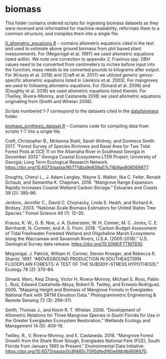 # biomass

This folder contains ordered scripts for ingesting biomass datasets as they were received and reformatted for machine readability, reformats them to a common structure, and compiles them into a single file.  

[0_allometric_equations.R](https://github.com/Smithsonian/Coastal-Wetland-NGGI-Sensitivity-Analysis/blob/master/scripts/0%20formatting/biomass/0_allometric_equations.R) – contains allometric equations cited in the text and used to estimate above ground biomass from plot based plant measurements. For (Megonigal et al. 1997) we used allometric equations listed within. We note one correction to appendix 2; Fraxinus spp. DBH values need to be converted from centimeters to inches before input into the function, mass needs to be converted pounds to kilograms after output. For (Krauss et al. 2018) and (Craft et al. 2017) we utilized generic genus-specific allometric equations listed in (Jenkins et al. 2003). For mangroves we used to following allometric equations. For (Simard et al. 2006) and (Doughty et al. 2016) we used allometric equations listed therein. For (Twilley, Rivera-Monroy, and Castaneda 2018) we used allometric equations originating from (Smith and Whelan 2006).

Scripts numbered 1-7 correspond to the datasets cited in the [data/biomass](https://github.com/Smithsonian/Coastal-Wetland-NGGI-Sensitivity-Analysis/tree/master/data/Biomass) folder.  

[biomass_synthesis_dataset.R](https://github.com/Smithsonian/Coastal-Wetland-NGGI-Sensitivity-Analysis/blob/master/scripts/0%20formatting/biomass/biomass_synthesis_dataset.R) – Contains code for compiling data from scripts 1-7 into a single file.  

Craft, Christopher B., Mckenna Stahl, Sarah Widney, and Dontrece Smith. 2017. “Forest Survey of Species Richness and Basal Area for Two Tidal Forest Plots at GCE 11 on the Altamaha River in Southeast Georgia in December 2013.” Georgia Coastal Ecosystems LTER Project; University of Georgia; Long Term Ecological Research Network. https://doi.org/10.6073/pasta/95771dba9e839a57c74b9ae806569877.  

Doughty, Cheryl L., J. Adam Langley, Wayne S. Walker, Ilka C. Feller, Ronald Schaub, and Samantha K. Chapman. 2016. “Mangrove Range Expansion Rapidly Increases Coastal Wetland Carbon Storage.” Estuaries and Coasts 39 (2): 385–96.  

Jenkins, Jennifer C., David C. Chojnacky, Linda S. Heath, and Richard A. Birdsey. 2003. “National-Scale Biomass Estimators for United States Tree Species.” Forest Science 49 (1): 12–35.  

Krauss, K. W., G. B. Noe, J. A. Duberstein, W. H. Conner, M. C. Jones, C. E. Bernhardt, N. Cormier, and A. S. From. 2018. “Carbon Budget Assessment of Tidal Freshwater Forested Wetland and Oligohaline Marsh Ecosystems along the Waccamaw and Savannah Rivers, U.S.A. (2005-2016).” U.S. Geological Survey data release. https://doi.org/10.5066/F7TM7930.  

Megonigal, J. Patrick, William H. Conner, Steven Kroeger, and Rebecca R. Sharitz. 1997. “ABOVEGROUND PRODUCTION IN SOUTHEASTERN FLOODPLAIN FORESTS: A TEST OF THE SUBSIDY–STRESS HYPOTHESIS.” Ecology 78 (2): 370–84.  

Simard, Marc, Keqi Zhang, Victor H. Rivera-Monroy, Michael S. Ross, Pablo L. Ruiz, Edward Castañeda-Moya, Robert R. Twilley, and Ernesto Rodriguez. 2006. “Mapping Height and Biomass of Mangrove Forests in Everglades National Park with SRTM Elevation Data.” Photogrammetric Engineering & Remote Sensing 72 (3): 299–311.  

Smith, Thomas J., and Kevin R. T. Whelan. 2006. “Development of Allometric Relations for Three Mangrove Species in South Florida for Use in the Greater Everglades Ecosystem Restoration.” Wetlands Ecology and Management 14 (5): 409–19.  

Twilley, R., V. Rivera-Monroy, and E. Castaneda. 2018. “Mangrove Forest Growth from the Shark River Slough, Everglades National Park (FCE), South Florida from January 1995 to Present.” Environmental Data Initiative. https://doi.org/10.6073/pasta/0c8f485c7095dfed160e66b9b959f470.  
